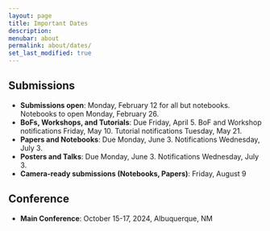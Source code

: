 ```yaml
---
layout: page
title: Important Dates
description:
menubar: about
permalink: about/dates/
set_last_modified: true
---
```


## Submissions

- **Submissions open**: Monday, February 12 for all but notebooks. Notebooks to open Monday, February 26.
- **BoFs, Workshops, and Tutorials**: Due Friday, April 5. BoF and Workshop notifications Friday, May 10. Tutorial notifications Tuesday, May 21.
- **Papers and Notebooks**: Due Monday, June 3. Notifications Wednesday, July 3.
- **Posters and Talks**: Due Monday, June 3. Notifications Wednesday, July 3.
- **Camera-ready submissions (Notebooks, Papers)**: Friday, August 9

## Conference

- **Main Conference**: October 15-17, 2024, Albuquerque, NM
